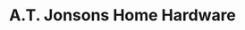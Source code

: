 ---
title: "A.T. Jonsons Home Hardware"
url: /downham-market/a-t-jonsons-home-hardware/
shop: hardware
---